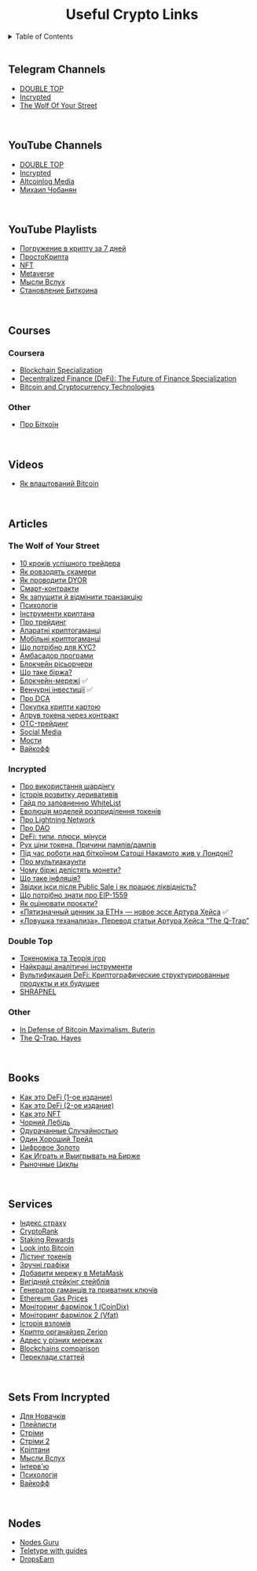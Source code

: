 <h1 align="center">Useful Crypto Links</h1>


<!-- TABLE OF CONTENTS -->
<details>
  <summary>Table of Contents</summary>
  <br />
  <ol>
    <li><a href="#telegram-channels">Telegram Channels</a></li>
    <li><a href="#youtube-channels">YouTube Channels</a></li>
    <li><a href="#youtube-playlists">YouTube Playlists</a></li>
    <li><a href="#courses">Courses</a></li>
    <li><a href="#videos">Videos</a></li>
    <li><a href="#articles">Articles</a></li>
    <li><a href="#books">Books</a></li>
    <li><a href="#services">Services</a></li>
    <li><a href="#sets-from-incrypted">Sets From Incrypted</a></li>
    <li><a href="#nodes">Nodes</a></li>
  </ol>
</details>

</br>


## Telegram Channels
* [DOUBLE TOP](https://t.me/doubletop)
* [Incrypted](https://t.me/incrypted)
* [The Wolf Of Your Street](https://t.me/TheWolfOfYourStreet)

</br>

## YouTube Channels
* [DOUBLE TOP](https://www.youtube.com/c/DOUBLETOP_IO)
* [Incrypted](https://www.youtube.com/c/Incryptednet)
* [Altcoinlog Media](https://www.youtube.com/channel/UCwidv9P4smbtAP_otIFYmKg)
* [Михаил Чобанян](https://www.youtube.com/c/MichaelChobanianOne)

</br>

## YouTube Playlists
* [Погружение в крипту за 7 дней](https://www.youtube.com/playlist?list=PLsJDzAldPQJSNRfN3RKEf4GDcpnDksnIP)
* [ПростоКрипта](https://www.youtube.com/playlist?list=PLsJDzAldPQJSx5XuqV1RKiBJxlLCEboKk)
* [NFT](https://www.youtube.com/playlist?list=PLsJDzAldPQJSsIfJOgHMsbLYNAkq2zY-C)
* [Metaverse](https://www.youtube.com/playlist?list=PLsJDzAldPQJS1xyN2DFgnrACNYXoeLZZy)
* [Мысли Вслух](https://www.youtube.com/playlist?list=PLsJDzAldPQJTRBiDdqXTYYEHYdFY2jJbT)
* [Становление Биткоина](https://youtube.com/playlist?list=PLsJDzAldPQJSBAZxpcB3seOl7rAb0MdNl)

</br>

## Courses

### Coursera
* [Blockchain Specialization](https://www.coursera.org/specializations/blockchain)
* [Decentralized Finance (DeFi): The Future of Finance Specialization](https://www.coursera.org/specializations/decentralized-finance-duke)
* [Bitcoin and Cryptocurrency Technologies](https://www.coursera.org/learn/cryptocurrency)

### Other
* [Про Біткоїн](https://alexsattva.notion.site/742d0c23a2924e83822125819de5c645)

</br>

## Videos
* [Як влаштований Bitcoin](https://www.youtube.com/watch?v=Juv9v8wWa0I)

</br>

## Articles

### The Wolf of Your Street
* [10 кроків успішного трейдера](https://incrypted.com/10-steps-of-successful-crypto-trader/)
* [Як ровзодять скамери](https://incrypted.com/how-they-steal-your-funds/)
* [Як проводити DYOR](https://incrypted.com/do-your-own-research/)
* [Смарт-контракти](https://incrypted.com/smart-contracts-what-is-it/)
* [Як запушити й відмінити транзакцію](https://incrypted.com/how-to-push-or-cancel-transaction/)
* [Психологія](https://incrypted.com/psychology-market-and-investors/)
* [Інструменти криптана](https://incrypted.com/useful-crypto-tools/)
* [Про трейдинг](https://incrypted.com/what-about-trading/)
* [Апаратні криптогаманці](https://incrypted.com/hardware-cryptocurrency-wallets/)
* [Мобільні криптогаманці](https://incrypted.com/mobile-cryptocurrency-wallets/)
* [Що потрібно для KYC?](https://incrypted.com/know-your-customer-how-to/)
* [Амбасадор програми](https://incrypted.com/crypto-ambassador-programs/)
* [Блокчейн рісьорчери](https://incrypted.com/blockchain-explorers-how-to-use/)
* [Що таке біржа?](https://incrypted.com/what-is-an-exchange/)
* [Блокчейн-мережі](https://incrypted.com/blockchain-networks/) ✅
* [Венчурні інвестиції](https://incrypted.com/venture-investments/) ✅
* [Про DCA](https://incrypted.com/dollar-cost-averaging/)
* [Покупка крипти картою](https://incrypted.com/pay-by-card/)
* [Апрув токена через контракт](https://incrypted.com/fast-approve/)
* [OTC-трейдинг](https://incrypted.com/otc-trading/)
* [Social Media](https://incrypted.com/social-media/)
* [Мости](https://incrypted.com/bridges/)
* [Вайкофф](https://telegra.ph/Vajkoff-06-23)

### Incrypted
* [Про використання шардінгу](https://incrypted.com/sharding/)
* [Історія розвитку деривативів](https://incrypted.com/history-bitcoin-derivative/)
* [Гайд по заповненню WhiteList](https://incrypted.com/whitelist-instruction/)
* [Еволюція моделей розприділення токенів](https://incrypted.com/the-evolution-of-token-distribution-models/)
* [Про Lightning Network](https://incrypted.com/lightning-network-how-it-works/)
* [Про DAO](https://incrypted.com/what-should-know-about-dao/)
* [DeFi: типи, плюси, мінуси](https://incrypted.com/types-of-defi-their-pros-and-cons-1inch/)
* [Рух ціни токена. Причини пампів/дампів](https://incrypted.com/token-price-movement/)
* [Під час роботи над біткоїном Сатоші Накамото жив у Лондоні?](https://incrypted.com/satoshi-nakamoto-lived-in-london-while-working-on-bitcoin/)
* [Про мультиакаунти](https://incrypted.com/multi-accounts-how-to-create-and-use/)
* [Чому біржі делістять монети?](https://incrypted.com/why-exchanges-delisting-altcoins/)
* [Що таке інфляція?](https://incrypted.com/inflation-explained/)
* [Звідки ікси після Public Sale і як працює ліквідність?](https://incrypted.com/how-liquidity-works/)
* [Що потрібно знати про EIP-1559](https://incrypted.com/what-is-eip-1559/)
* [Як оцінювати проєкти?](https://incrypted.com/how-to-evaluate-projects/)
* [«Пятизначный ценник за ETH» — новое эссе Артура Хейса](https://incrypted.com/five-ducking-digits-arthur-hayes/) ✅
* [«Ловушка теханализа». Перевод статьи Артура Хейса “The Q-Trap”](https://incrypted.com/the-q-trap-arthur-hayes/)

### Double Top
* [Токеноміка та Теорія ігор](https://teletype.in/@good_mood/tokenomika)
* [Найкращі аналітичні інструменти](https://teletype.in/@markusrichardofficial/analyticaltools)
* [Вультификация DeFi: Криптографические структурированные продукты и их будущее](https://teletype.in/@markusrichardofficial/structuredproducts)
* [SHRAPNEL](https://teletype.in/@pashtzt/shrapnel)

### Other
* [In Defense of Bitcoin Maximalism. Buterin](https://vitalik.ca/general/2022/04/01/maximalist.html)
* [The Q-Trap. Hayes](https://cryptohayes.medium.com/the-q-trap-f1a38312f00f)

</br>

## Books
* [Как это DeFi (1-ое издание)](https://assets.coingecko.com/books/how-to-defi/How_to_DeFi_Russian.pdf)
* [Как это DeFi (2-ое издание)](https://drive.google.com/file/d/1xx3obCxxE93CPI0jBBETrxYdi_KNsBvQ/view?usp=sharing)
* [Как это NFT](https://drive.google.com/file/d/1RsI0lxzpRVaGYDZBmVxYYGgZRl45IWV9/view?usp=sharing)
* [Чорний Лебідь](https://drive.google.com/file/d/1tjPtN1ZMeeSqkXwTKbtxnHW8y6g_6OSY/view)
* [Одурачанные Случайностью](https://drive.google.com/file/d/1aOx3NG02lfJEL2HyqCMs3t25jvgN5MqP/view)
* [Один Хороший Трейд](https://drive.google.com/file/d/1_XeDvULDMgYEyJfZcXPaMycb_lTdrhrr/view)
* [Цифровое Золото](https://drive.google.com/file/d/1R9V-0-MibVe76WQEwLY0fmgDyxG0voMh/view)
* [Как Играть и Выигрывать на Бирже](https://drive.google.com/file/d/1yZiDMtGTuq7z8USEt4GYgTjri9sMKH5P/view)
* [Рыночные Циклы](https://drive.google.com/file/d/1TZTqprNdRPJzU-RUkD9SR0z-N1N_RuSs/view)

</br>

## Services
* [Індекс страху](https://alternative.me/crypto/fear-and-greed-index/)
* [CryptoRank](https://cryptorank.io/)
* [Staking Rewards](https://www.stakingrewards.com/)
* [Look into Bitcoin](https://www.lookintobitcoin.com/)
* [Лістинг токенів](https://vestlab.io/)
* [Зручні графіки](https://ru.tradingview.com/)
* [Добавити мережу в MetaMask](https://chainlist.org/)
* [Вигідний стейкінг стейблів](https://stargate.finance/)
* [Генератор гаманців та приватних ключів](https://cointool.app/createWallet)
* [Ethereum Gas Prices](https://chrome.google.com/webstore/detail/ethereum-gas-prices/njbclohenpagagafbmdipcdoogfpnfhp)
* [Моніторинг фармілок 1 (CoinDix)](https://coindix.com/)
* [Моніторинг фармілок 2 (Vfat)](https://vfat.tools)
* [Історія взломів](https://rekt.news/ru/)
* [Крипто органайзер Zerion](https://zerion.io/)
* [Адрес у різних мережах](https://blockscan.com/)
* [Blockchains comparison](https://blockchain-comparison.com/)
* [Переклади статтей](https://blog.bitmex.com/?lang=ru_ru)

</br>

## Sets From Incrypted
* [Для Новачків](https://t.me/incrypted/12057)
* [Плейлисти](https://t.me/incrypted/12319)
* [Стріми](https://t.me/incrypted/12081)
* [Стріми 2](https://t.me/incrypted/13036)
* [Кріптани](https://t.me/incrypted/12076)
* [Мысли Вслух](https://t.me/incrypted/12069)
* [Інтерв'ю](https://t.me/incrypted/12047)
* [Психологія](https://t.me/incrypted/12927)
* [Вайкофф](https://t.me/TheWolfOfYourStreet/795)

</br>

## Nodes
* [Nodes Guru](https://nodes.guru/)
* [Teletype with guides](https://teletype.in/@cyberomanov)
* [DropsEarn](https://dropsearn.com/)
